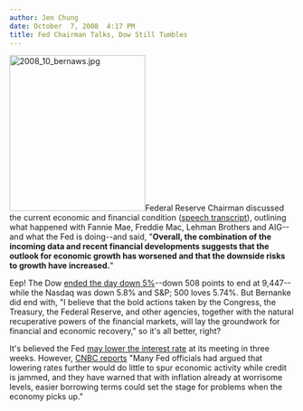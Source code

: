 ```yaml
---
author: Jen Chung
date: October  7, 2008  4:17 PM
title: Fed Chairman Talks, Dow Still Tumbles
---
```


<p><img alt="2008_10_bernaws.jpg" src="https://web.archive.org/web/20110611063320im_/http://gothamist.com/attachments/jen/2008_10_bernaws.jpg" width="240" height="276" class="left">Federal Reserve Chairman discussed the current economic and financial condition (<a href="https://web.archive.org/web/20110611063320/http://www.federalreserve.gov/newsevents/speech/bernanke20081007a.htm">speech transcript</a>), outlining what happened with Fannie Mae, Freddie Mac, Lehman Brothers and AIG--and what the Fed is doing--and said, &quot;<strong>Overall, the combination of the incoming data and recent financial developments suggests that the outlook for economic growth has worsened and that the downside risks to growth have increased.</strong>&quot;  </p>

<p>Eep! The Dow <a href="https://web.archive.org/web/20110611063320/http://www.cnbc.com/id/27071886">ended the day down 5%</a>--down 508 points to end at 9,447--while the Nasdaq was down 5.8% and S&amp;P; 500 loves 5.74%.   But Bernanke did end with, &quot;I believe that the bold actions taken by the Congress, the Treasury, the Federal Reserve, and other agencies, together with the natural recuperative powers of the financial markets, will lay the groundwork for financial and economic recovery,&quot; so it&apos;s all better, right?</p>

<p>It&apos;s believed the Fed <a href="https://web.archive.org/web/20110611063320/http://www.nytimes.com/2008/10/08/business/economy/08bernanke.html?hp">may lower the interest rate</a> at its meeting in three weeks.  However, <a href="https://web.archive.org/web/20110611063320/http://www.cnbc.com/id/27070225">CNBC reports</a> &quot;Many Fed officials had argued that lowering rates further would do little to spur economic activity while credit is jammed, and they have warned that with inflation already at worrisome levels, easier borrowing terms could set the stage for problems when the economy picks up.&quot;</p>